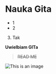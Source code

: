# Nauka Gita

- 1
- 2
3. Tak

**Uwielbiam GITa**

> ~~READ ME~~

![This is an image](https://myoctocat.com/assets/images/base-octocat.svg)
